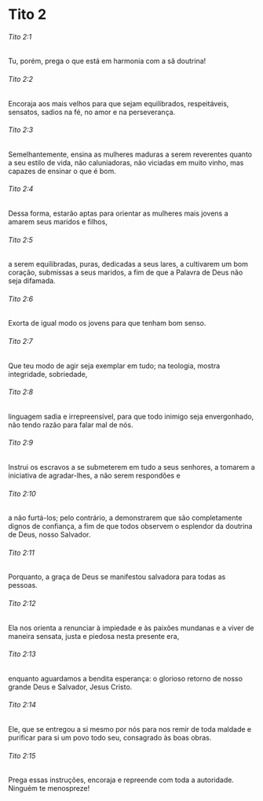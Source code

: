 # Tito 2

###### Tito 2:1

Tu, porém, prega o que está em harmonia com a sã doutrina!

###### Tito 2:2

Encoraja aos mais velhos para que sejam equilibrados, respeitáveis, sensatos, sadios na fé, no amor e na perseverança.

###### Tito 2:3

Semelhantemente, ensina as mulheres maduras a serem reverentes quanto a seu estilo de vida, não caluniadoras, não viciadas em muito vinho, mas capazes de ensinar o que é bom.

###### Tito 2:4

Dessa forma, estarão aptas para orientar as mulheres mais jovens a amarem seus maridos e filhos,

###### Tito 2:5

a serem equilibradas, puras, dedicadas a seus lares, a cultivarem um bom coração, submissas a seus maridos, a fim de que a Palavra de Deus não seja difamada.

###### Tito 2:6

Exorta de igual modo os jovens para que tenham bom senso.

###### Tito 2:7

Que teu modo de agir seja exemplar em tudo; na teologia, mostra integridade, sobriedade,

###### Tito 2:8

linguagem sadia e irrepreensível, para que todo inimigo seja envergonhado, não tendo razão para falar mal de nós.

###### Tito 2:9

Instrui os escravos a se submeterem em tudo a seus senhores, a tomarem a iniciativa de agradar-lhes, a não serem respondões e

###### Tito 2:10

a não furtá-los; pelo contrário, a demonstrarem que são completamente dignos de confiança, a fim de que todos observem o esplendor da doutrina de Deus, nosso Salvador.

###### Tito 2:11

Porquanto, a graça de Deus se manifestou salvadora para todas as pessoas.

###### Tito 2:12

Ela nos orienta a renunciar à impiedade e às paixões mundanas e a viver de maneira sensata, justa e piedosa nesta presente era,

###### Tito 2:13

enquanto aguardamos a bendita esperança: o glorioso retorno de nosso grande Deus e Salvador, Jesus Cristo.

###### Tito 2:14

Ele, que se entregou a si mesmo por nós para nos remir de toda maldade e purificar para si um povo todo seu, consagrado às boas obras.

###### Tito 2:15

Prega essas instruções, encoraja e repreende com toda a autoridade. Ninguém te menospreze!

